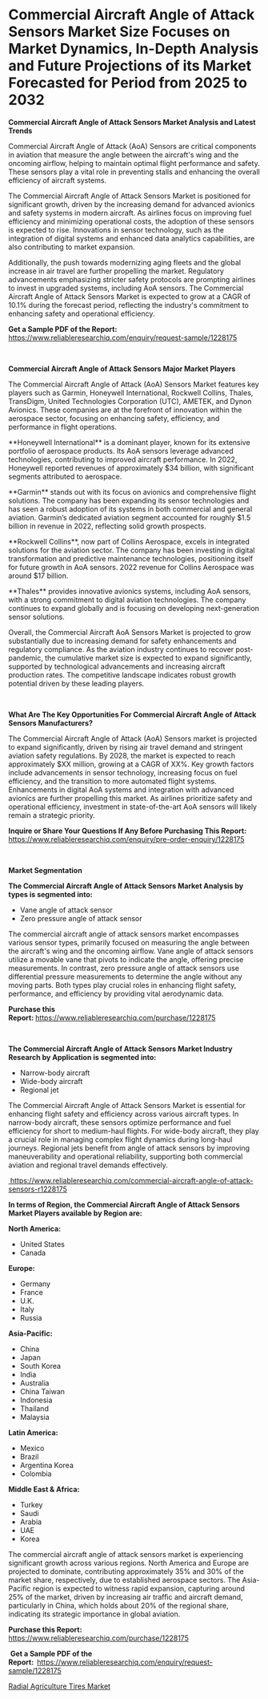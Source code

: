 <p><h1>Commercial Aircraft Angle of Attack Sensors Market Size Focuses on Market Dynamics, In-Depth Analysis and Future Projections of its Market Forecasted for Period from 2025 to 2032</h1></p><p><strong>Commercial Aircraft Angle of Attack Sensors Market Analysis and Latest Trends</strong></p>
<p><p>Commercial Aircraft Angle of Attack (AoA) Sensors are critical components in aviation that measure the angle between the aircraft's wing and the oncoming airflow, helping to maintain optimal flight performance and safety. These sensors play a vital role in preventing stalls and enhancing the overall efficiency of aircraft systems.</p><p>The Commercial Aircraft Angle of Attack Sensors Market is positioned for significant growth, driven by the increasing demand for advanced avionics and safety systems in modern aircraft. As airlines focus on improving fuel efficiency and minimizing operational costs, the adoption of these sensors is expected to rise. Innovations in sensor technology, such as the integration of digital systems and enhanced data analytics capabilities, are also contributing to market expansion.</p><p>Additionally, the push towards modernizing aging fleets and the global increase in air travel are further propelling the market. Regulatory advancements emphasizing stricter safety protocols are prompting airlines to invest in upgraded systems, including AoA sensors. The Commercial Aircraft Angle of Attack Sensors Market is expected to grow at a CAGR of 10.1% during the forecast period, reflecting the industry's commitment to enhancing safety and operational efficiency.</p></p>
<p><strong>Get a Sample PDF of the Report:&nbsp;</strong> <a href="https://www.reliableresearchiq.com/enquiry/request-sample/1228175?utm_campaign=3384&utm_medium=2&utm_source=Github&utm_content=ia&utm_term=31032025&utm_id=commercial-aircraft-angle-of-attack-sensors">https://www.reliableresearchiq.com/enquiry/request-sample/1228175</a></p>
<p>&nbsp;</p>
<p><strong>Commercial Aircraft Angle of Attack Sensors Major Market Players</strong></p>
<p><p>The Commercial Aircraft Angle of Attack (AoA) Sensors Market features key players such as Garmin, Honeywell International, Rockwell Collins, Thales, TransDigm, United Technologies Corporation (UTC), AMETEK, and Dynon Avionics. These companies are at the forefront of innovation within the aerospace sector, focusing on enhancing safety, efficiency, and performance in flight operations.</p><p>**Honeywell International** is a dominant player, known for its extensive portfolio of aerospace products. Its AoA sensors leverage advanced technologies, contributing to improved aircraft performance. In 2022, Honeywell reported revenues of approximately $34 billion, with significant segments attributed to aerospace.</p><p>**Garmin** stands out with its focus on avionics and comprehensive flight solutions. The company has been expanding its sensor technologies and has seen a robust adoption of its systems in both commercial and general aviation. Garmin’s dedicated aviation segment accounted for roughly $1.5 billion in revenue in 2022, reflecting solid growth prospects.</p><p>**Rockwell Collins**, now part of Collins Aerospace, excels in integrated solutions for the aviation sector. The company has been investing in digital transformation and predictive maintenance technologies, positioning itself for future growth in AoA sensors. 2022 revenue for Collins Aerospace was around $17 billion.</p><p>**Thales** provides innovative avionics systems, including AoA sensors, with a strong commitment to digital aviation technologies. The company continues to expand globally and is focusing on developing next-generation sensor solutions.</p><p>Overall, the Commercial Aircraft AoA Sensors Market is projected to grow substantially due to increasing demand for safety enhancements and regulatory compliance. As the aviation industry continues to recover post-pandemic, the cumulative market size is expected to expand significantly, supported by technological advancements and increasing aircraft production rates. The competitive landscape indicates robust growth potential driven by these leading players.</p></p>
<p>&nbsp;</p>
<p><strong>What Are The Key Opportunities For Commercial Aircraft Angle of Attack Sensors Manufacturers?</strong></p>
<p><p>The Commercial Aircraft Angle of Attack (AoA) Sensors market is projected to expand significantly, driven by rising air travel demand and stringent aviation safety regulations. By 2028, the market is expected to reach approximately $XX million, growing at a CAGR of XX%. Key growth factors include advancements in sensor technology, increasing focus on fuel efficiency, and the transition to more automated flight systems. Enhancements in digital AoA systems and integration with advanced avionics are further propelling this market. As airlines prioritize safety and operational efficiency, investment in state-of-the-art AoA sensors will likely remain a strategic priority.</p></p>
<p><strong>Inquire or Share Your Questions If Any Before Purchasing This Report:</strong> <a href="https://www.reliableresearchiq.com/enquiry/pre-order-enquiry/1228175?utm_campaign=3384&utm_medium=2&utm_source=Github&utm_content=ia&utm_term=31032025&utm_id=commercial-aircraft-angle-of-attack-sensors">https://www.reliableresearchiq.com/enquiry/pre-order-enquiry/1228175</a></p>
<p>&nbsp;</p>
<p><strong>Market Segmentation</strong></p>
<p><strong>The Commercial Aircraft Angle of Attack Sensors Market Analysis by types is segmented into:</strong></p>
<p><ul><li>Vane angle of attack sensor</li><li>Zero pressure angle of attack sensor</li></ul></p>
<p><p>The commercial aircraft angle of attack sensors market encompasses various sensor types, primarily focused on measuring the angle between the aircraft's wing and the oncoming airflow. Vane angle of attack sensors utilize a movable vane that pivots to indicate the angle, offering precise measurements. In contrast, zero pressure angle of attack sensors use differential pressure measurements to determine the angle without any moving parts. Both types play crucial roles in enhancing flight safety, performance, and efficiency by providing vital aerodynamic data.</p></p>
<p><strong>Purchase this Report:&nbsp;</strong><a href="https://www.reliableresearchiq.com/purchase/1228175?utm_campaign=3384&utm_medium=2&utm_source=Github&utm_content=ia&utm_term=31032025&utm_id=commercial-aircraft-angle-of-attack-sensors">https://www.reliableresearchiq.com/purchase/1228175</a></p>
<p>&nbsp;</p>
<p><strong>The Commercial Aircraft Angle of Attack Sensors Market Industry Research by Application is segmented into:</strong></p>
<p><ul><li>Narrow-body aircraft</li><li>Wide-body aircraft</li><li>Regional jet</li></ul></p>
<p><p>The Commercial Aircraft Angle of Attack Sensors Market is essential for enhancing flight safety and efficiency across various aircraft types. In narrow-body aircraft, these sensors optimize performance and fuel efficiency for short to medium-haul flights. For wide-body aircraft, they play a crucial role in managing complex flight dynamics during long-haul journeys. Regional jets benefit from angle of attack sensors by improving maneuverability and operational reliability, supporting both commercial aviation and regional travel demands effectively.</p></p>
<p><a href="https://www.reliableresearchiq.com/commercial-aircraft-angle-of-attack-sensors-r1228175?utm_campaign=3384&utm_medium=2&utm_source=Github&utm_content=ia&utm_term=31032025&utm_id=commercial-aircraft-angle-of-attack-sensors">&nbsp;https://www.reliableresearchiq.com/commercial-aircraft-angle-of-attack-sensors-r1228175</a></p>
<p><strong>In terms of Region, the Commercial Aircraft Angle of Attack Sensors Market Players available by Region are:</strong></p>
<p>
    <p> <strong> North America: </strong>
        <ul>
            <li>United States</li>
            <li>Canada</li>
        </ul>
        </p> 
    <p> <strong> Europe: </strong>
        <ul>
            <li>Germany</li>
            <li>France</li>
            <li>U.K.</li>
            <li>Italy</li>
            <li>Russia</li>
        </ul>
        </p> 
    <p> <strong> Asia-Pacific: </strong>
        <ul>
            <li>China</li>
            <li>Japan</li>
            <li>South Korea</li>
            <li>India</li>
            <li>Australia</li>
            <li>China Taiwan</li>
            <li>Indonesia</li>
            <li>Thailand</li>
            <li>Malaysia</li>
        </ul>
        </p> 
    <p> <strong> Latin America: </strong>
        <ul>
            <li>Mexico</li>
            <li>Brazil</li>
            <li>Argentina Korea</li>
            <li>Colombia</li>
        </ul>
        </p> 
    <p> <strong> Middle East & Africa: </strong>
        <ul>
            <li>Turkey</li>
            <li>Saudi</li>
            <li>Arabia</li>
            <li>UAE</li>
            <li>Korea</li>
        </ul>
    </p>
    </p>
<p><p>The commercial aircraft angle of attack sensors market is experiencing significant growth across various regions. North America and Europe are projected to dominate, contributing approximately 35% and 30% of the market share, respectively, due to established aerospace sectors. The Asia-Pacific region is expected to witness rapid expansion, capturing around 25% of the market, driven by increasing air traffic and aircraft demand, particularly in China, which holds about 20% of the regional share, indicating its strategic importance in global aviation.</p></p>
<p><strong>Purchase this Report: </strong><a href="https://www.reliableresearchiq.com/purchase/1228175?utm_campaign=3384&utm_medium=2&utm_source=Github&utm_content=ia&utm_term=31032025&utm_id=commercial-aircraft-angle-of-attack-sensors">https://www.reliableresearchiq.com/purchase/1228175</a></p>
<p>&nbsp;<strong>Get a Sample PDF of the Report:&nbsp;&nbsp;</strong><a href="https://www.reliableresearchiq.com/enquiry/request-sample/1228175?utm_campaign=3384&utm_medium=2&utm_source=Github&utm_content=ia&utm_term=31032025&utm_id=commercial-aircraft-angle-of-attack-sensors">https://www.reliableresearchiq.com/enquiry/request-sample/1228175</a></p>
<p><strong></strong></p>
<p><p><a href="https://github.com/siertnamba7u/Market-Research-Report-List-1/blob/main/radial-agriculture-tires-market.md?utm_campaign=3384&utm_medium=2&utm_source=Github&utm_content=ia&utm_term=31032025&utm_id=commercial-aircraft-angle-of-attack-sensors">Radial Agriculture Tires Market</a></p></p>